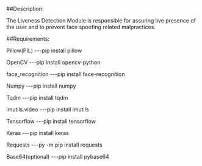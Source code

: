 ##Description:

The Liveness Detection Module is responsible for assuring live presence of the user and to prevent face spoofing related malpractices.

##Requirements:

 Pillow(PIL)
 ---pip install pillow
 
 OpenCV
 ---pip install opencv-python
 
 face_recognition
 ---pip install face-recognition
 
 Numpy
 ---pip install numpy
 
 Tqdm
 ---pip install tqdm
 
 imutils.video
 ---pip install imutils
 
 Tensorflow
 ---pip install tensorflow
 
 Keras
 ---pip install keras
 
 Requests
 ---py -m pip install requests
 
 Base64(optional)
 ---pip install pybase64
 
